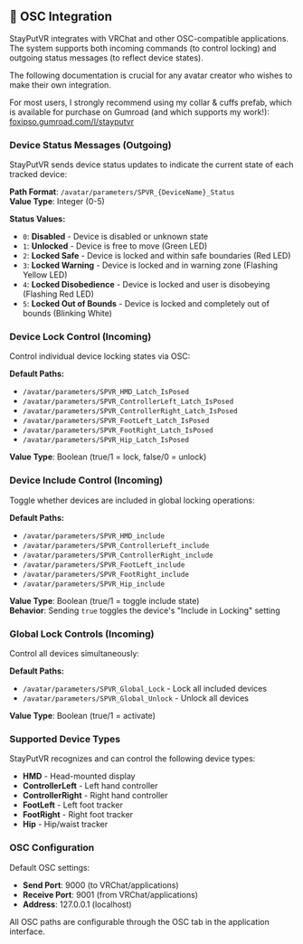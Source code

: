 ## 📡 OSC Integration

StayPutVR integrates with VRChat and other OSC-compatible applications. The system supports both incoming commands (to control locking) and outgoing status messages (to reflect device states).

The following documentation is crucial for any avatar creator who wishes to make their own integration.

For most users, I strongly recommend using my collar & cuffs prefab, which is available for purchase on Gumroad (and which supports my work!): [foxipso.gumroad.com/l/stayputvr](https://foxipso.gumroad.com/l/stayputvr)

### Device Status Messages (Outgoing)

StayPutVR sends device status updates to indicate the current state of each tracked device:

**Path Format**: `/avatar/parameters/SPVR_{DeviceName}_Status`  
**Value Type**: Integer (0-5)

**Status Values:**
- `0`: **Disabled** - Device is disabled or unknown state
- `1`: **Unlocked** - Device is free to move (Green LED)
- `2`: **Locked Safe** - Device is locked and within safe boundaries (Red LED)
- `3`: **Locked Warning** - Device is locked and in warning zone (Flashing Yellow LED)
- `4`: **Locked Disobedience** - Device is locked and user is disobeying (Flashing Red LED)
- `5`: **Locked Out of Bounds** - Device is locked and completely out of bounds (Blinking White)

### Device Lock Control (Incoming)

Control individual device locking states via OSC:

**Default Paths:**
- `/avatar/parameters/SPVR_HMD_Latch_IsPosed`
- `/avatar/parameters/SPVR_ControllerLeft_Latch_IsPosed`
- `/avatar/parameters/SPVR_ControllerRight_Latch_IsPosed`
- `/avatar/parameters/SPVR_FootLeft_Latch_IsPosed`
- `/avatar/parameters/SPVR_FootRight_Latch_IsPosed`
- `/avatar/parameters/SPVR_Hip_Latch_IsPosed`

**Value Type**: Boolean (true/1 = lock, false/0 = unlock)

### Device Include Control (Incoming)

Toggle whether devices are included in global locking operations:

**Default Paths:**
- `/avatar/parameters/SPVR_HMD_include`
- `/avatar/parameters/SPVR_ControllerLeft_include`
- `/avatar/parameters/SPVR_ControllerRight_include`
- `/avatar/parameters/SPVR_FootLeft_include`
- `/avatar/parameters/SPVR_FootRight_include`
- `/avatar/parameters/SPVR_Hip_include`

**Value Type**: Boolean (true/1 = toggle include state)  
**Behavior**: Sending `true` toggles the device's "Include in Locking" setting

### Global Lock Controls (Incoming)

Control all devices simultaneously:

**Default Paths:**
- `/avatar/parameters/SPVR_Global_Lock` - Lock all included devices
- `/avatar/parameters/SPVR_Global_Unlock` - Unlock all devices

**Value Type**: Boolean (true/1 = activate)

### Supported Device Types

StayPutVR recognizes and can control the following device types:
- **HMD** - Head-mounted display
- **ControllerLeft** - Left hand controller
- **ControllerRight** - Right hand controller  
- **FootLeft** - Left foot tracker
- **FootRight** - Right foot tracker
- **Hip** - Hip/waist tracker

### OSC Configuration

Default OSC settings:
- **Send Port**: 9000 (to VRChat/applications)
- **Receive Port**: 9001 (from VRChat/applications)  
- **Address**: 127.0.0.1 (localhost)

All OSC paths are configurable through the OSC tab in the application interface.

